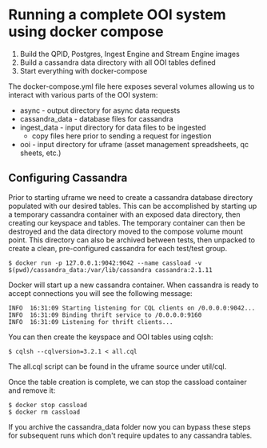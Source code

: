 # Running a complete OOI system using docker compose

1. Build the QPID, Postgres, Ingest Engine and Stream Engine images
2. Build a cassandra data directory with all OOI tables defined
3. Start everything with docker-compose

The docker-compose.yml file here exposes several volumes allowing us to interact
with various parts of the OOI system:

* async - output directory for async data requests
* cassandra_data - database files for cassandra
* ingest_data - input directory for data files to be ingested
  * copy files here prior to sending a request for ingestion
* ooi - input directory for uframe (asset management spreadsheets, qc sheets, etc.)


## Configuring Cassandra

Prior to starting uframe we need to create a cassandra database directory
populated with our desired tables. This can be accomplished by starting up
a temporary cassandra container with an exposed data directory, then creating
our keyspace and tables. The temporary container can then be destroyed and the
data directory moved to the compose volume mount point. This directory can also
be archived between tests, then unpacked to create a clean, pre-configured
cassandra for each test/test group.

```
$ docker run -p 127.0.0.1:9042:9042 --name cassload -v $(pwd)/cassandra_data:/var/lib/cassandra cassandra:2.1.11
```

Docker will start up a new cassandra container. When cassandra is ready to
accept connections you will see the following message:

```
INFO  16:31:09 Starting listening for CQL clients on /0.0.0.0:9042...
INFO  16:31:09 Binding thrift service to /0.0.0.0:9160
INFO  16:31:09 Listening for thrift clients...
```

You can then create the keyspace and OOI tables using cqlsh:

```
$ cqlsh --cqlversion=3.2.1 < all.cql
```

The all.cql script can be found in the uframe source under util/cql.

Once the table creation is complete, we can stop the cassload container and remove it:

```
$ docker stop cassload
$ docker rm cassload
```

If you archive the cassandra_data folder now you can bypass these steps for
subsequent runs which don't require updates to any cassandra tables.

